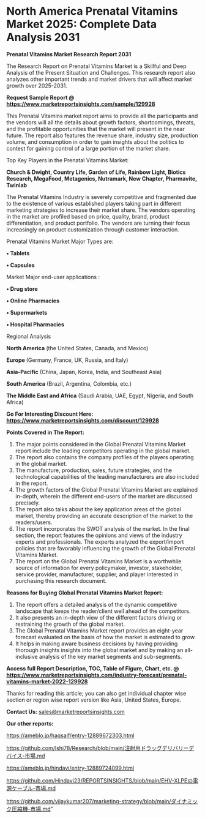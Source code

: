 # North America Prenatal Vitamins Market 2025: Complete Data Analysis 2031

<strong>Prenatal Vitamins Market Research Report 2031</strong>

The Research Report on Prenatal Vitamins Market is a Skillful and Deep Analysis of the Present Situation and Challenges. This research report also analyzes other important trends and market drivers that will affect market growth over 2025-2031.

<strong>Request Sample Report @ <a href=https://www.marketreportsinsights.com/sample/129928>https://www.marketreportsinsights.com/sample/129928</a></strong>

This Prenatal Vitamins market report aims to provide all the participants and the vendors will all the details about growth factors, shortcomings, threats, and the profitable opportunities that the market will present in the near future. The report also features the revenue share, industry size, production volume, and consumption in order to gain insights about the politics to contest for gaining control of a large portion of the market share.

Top Key Players in the Prenatal Vitamins Market:

<strong>Church & Dwight, Country Life, Garden of Life, Rainbow Light, Biotics Research, MegaFood, Metagenics, Nutramark, New Chapter, Pharmavite, Twinlab</strong>

The Prenatal Vitamins Industry is severely competitive and fragmented due to the existence of various established players taking part in different marketing strategies to increase their market share. The vendors operating in the market are profiled based on price, quality, brand, product differentiation, and product portfolio. The vendors are turning their focus increasingly on product customization through customer interaction.

Prenatal Vitamins Market Major Types are:

<strong>• Tablets

• Capsules</strong>

Market Major end-user applications :

<strong>• Drug store

• Online Pharmacies

• Supermarkets

• Hospital Pharmacies</strong>

Regional Analysis

</u><strong><b>North America</b></strong> (the United States, Canada, and Mexico)

<strong><b>Europe </b></strong>(Germany, France, UK, Russia, and Italy)

<strong><b>Asia-Pacific</b></strong> (China, Japan, Korea, India, and Southeast Asia)

<strong><b>South America</b></strong> (Brazil, Argentina, Colombia, etc.)

<strong><b>The Middle East and Africa</b></strong> (Saudi Arabia, UAE, Egypt, Nigeria, and South Africa)

<strong>Go For Interesting Discount Here: <a href=https://www.marketreportsinsights.com/discount/129928>https://www.marketreportsinsights.com/discount/129928</a></strong>

<strong>Points Covered in The Report:</strong>
<ol>
  <li>The major points considered in the Global Prenatal Vitamins Market report include the leading competitors operating in the global market.</li>
  <li>The report also contains the company profiles of the players operating in the global market.</li>
  <li>The manufacture, production, sales, future strategies, and the technological capabilities of the leading manufacturers are also included in the report.</li>
  <li>The growth factors of the Global Prenatal Vitamins Market are explained in-depth, wherein the different end-users of the market are discussed precisely.</li>
  <li>The report also talks about the key application areas of the global market, thereby providing an accurate description of the market to the readers/users.</li>
  <li>The report incorporates the SWOT analysis of the market. In the final section, the report features the opinions and views of the industry experts and professionals. The experts analyzed the export/import policies that are favorably influencing the growth of the Global Prenatal Vitamins Market.</li>
  <li>The report on the Global Prenatal Vitamins Market is a worthwhile source of information for every policymaker, investor, stakeholder, service provider, manufacturer, supplier, and player interested in purchasing this research document.</li>
</ol>
<strong>Reasons for Buying Global Prenatal Vitamins Market Report:</strong>

<ol>
  <li>The report offers a detailed analysis of the dynamic competitive landscape that keeps the reader/client well ahead of the competitors.</li>
  <li>It also presents an in-depth view of the different factors driving or restraining the growth of the global market.</li>
  <li>The Global Prenatal Vitamins Market report provides an eight-year forecast evaluated on the basis of how the market is estimated to grow.</li>
  <li>It helps in making aware business decisions by having providing thorough insights insights into the global market and by making an all-inclusive analysis of the key market segments and sub-segments.</li>
</ol>
<strong>Access full Report Description, TOC, Table of Figure, Chart, etc. @ <a href=https://www.marketreportsinsights.com/industry-forecast/prenatal-vitamins-market-2022-129928>https://www.marketreportsinsights.com/industry-forecast/prenatal-vitamins-market-2022-129928</a></strong>


Thanks for reading this article; you can also get individual chapter wise section or region wise report version like Asia, United States, Europe.

<strong>Contact Us:</strong>
sales@marketreportsinsights.com

<strong>Our other reports:</strong>

<a href=https://ameblo.jp/haqsaif/entry-12889672303.html>https://ameblo.jp/haqsaif/entry-12889672303.html</a>

<a href=https://github.com/Ishi78/Research/blob/main/注射用ドラッグデリバリーデバイス-市場.md>https://github.com/Ishi78/Research/blob/main/注射用ドラッグデリバリーデバイス-市場.md</a>

<a href=https://ameblo.jp/hindavi/entry-12889724099.html>https://ameblo.jp/hindavi/entry-12889724099.html</a>

<a href=https://github.com/Hindavi23/REPORTSINSIGHTS/blob/main/EHV-XLPEの電源ケーブル-市場.md>https://github.com/Hindavi23/REPORTSINSIGHTS/blob/main/EHV-XLPEの電源ケーブル-市場.md</a>

<a href=https://github.com/vijaykumar207/marketing-strategy/blob/main/ダイナミック圧縮機-市場.md>https://github.com/vijaykumar207/marketing-strategy/blob/main/ダイナミック圧縮機-市場.md</a>"
